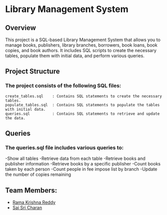 # Library Management System
## Overview
This project is a SQL-based Library Management System that allows you to manage books, publishers, library branches, borrowers, book loans, book copies, and book authors. It includes SQL scripts to create the necessary tables, populate them with initial data, and perform various queries.

## Project Structure
### The project consists of the following SQL files:
    create_tables.sql    : Contains SQL statements to create the necessary tables.
    populate_tables.sql  : Contains SQL statements to populate the tables with initial data.
    queries.sql          : Contains SQL statements to retrieve and update the data.

## Queries
### The queries.sql file includes various queries to:
  -Show all tables
  -Retrieve data from each table
  -Retrieve books and publisher information
  -Retrieve books by a specific publisher
  -Count books taken by each person
  -Count people in fee impose list by branch
  -Update the number of copies remaining

## Team Members:

- [Rama Krishna Reddy](https://github.com/mkirsh123/)
- [Sai Sri Charan](https://github.com/charan-nitw-26)
